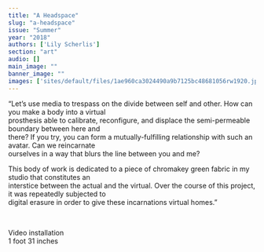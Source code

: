 ```yaml
---
title: "A Headspace"
slug: "a-headspace"
issue: "Summer"
year: "2018"
authors: ['Lily Scherlis']
section: "art"
audio: []
main_image: ""
banner_image: ""
images: ['sites/default/files/1ae960ca3024490a9b7125bc48681056rw1920.jpg']
---
```

“Let’s use media to trespass on the divide between self and other. How can you make a body into a virtual  
prosthesis able to calibrate, reconfigure, and displace the semi-permeable boundary between here and  
there? If you try, you can form a mutually-fulfilling relationship with such an avatar. Can we reincarnate  
ourselves in a way that blurs the line between you and me?

   
This body of work is dedicated to a piece of chromakey green fabric in my studio that constitutes an  
interstice between the actual and the virtual. Over the course of this project, it was repeatedly subjected to  
digital erasure in order to give these incarnations virtual homes.”

  

 Video installation  
1 foot 31 inches

